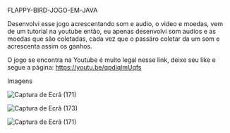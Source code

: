 FLAPPY-BIRD-JOGO-EM-JAVA

Desenvolvi esse jogo acrescentando som e audio, o video e moedas, vem de um tutorial na youtube então, 
eu apenas desenvolvi som audios e as moedas que são coletadas, cada vez que o passáro coletar da um som e acrescenta assim os ganhos.

O jogo se encontra na Youtube é muito legal nesse link, deixe seu like e segue a página: https://youtu.be/qpdiqlmUqfs

Imagens

![Captura de Ecrã (171)](https://github.com/Joao-Fernando-FullStack/FLAPPY-BIRD-JOGO-EM-JAVA/assets/68354446/ac419385-5642-4d4b-a2ae-91b507dcad99)

![Captura de Ecrã (173)](https://github.com/Joao-Fernando-FullStack/FLAPPY-BIRD-JOGO-EM-JAVA/assets/68354446/f0eff056-1897-4452-aef5-0d8936320405)

![Captura de Ecrã (171)](https://github.com/Joao-Fernando-FullStack/FLAPPY-BIRD-JOGO-EM-JAVA/assets/68354446/2e20a4c3-706f-4cae-b559-23bc5ecb41d5)
